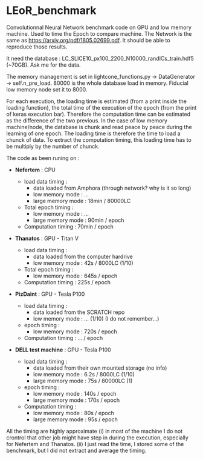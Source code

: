 # LEoR_benchmark

Convolutionnal Neural Network benchmark code on GPU and low memory machine.
Used to time the Epoch to compare machine.
The Network is the same as https://arxiv.org/pdf/1805.02699.pdf.
It should be able to reproduce those results.

It need the database : LC_SLICE10_px100_2200_N10000_randICs_train.hdf5 (~70GB). Ask me for the data.

The memory management is set in lightcone_functions.py -> DataGenerator -> self.n_pre_load. 80000 is the whole database load in memory. Fiducial low memory node set it to 8000. 

For each execution, the loading time is estimated (from a print inside the loading function), the total time of the execution of the epoch (from the print of keras execution bar). Therefore the computation time can be estimated as the difference of the two previous. 
In the case of low memory machine/node, the database is chunk and read peace by peace during the learning of one epoch. The loading time is therefore the time to load a chunck of data. To extract the computation timing, this loading time has to be multiply by the number of chunck. 

The code as been runing on :

- **Nefertem** : CPU 
    - load data timing : 
        - data loaded from Amphora (through network? why is it so long)
        - low memory mode : ...
        - large memory mode : 18min / 80000LC
    - Total epoch timing : 
        - low memory mode : ...
        - large memory mode : 90min / epoch
    - Computation timing : 70min / epoch

- **Thanatos** : GPU - Titan V
    - load data timing : 
        - data loaded from the computer hardrive
        - low memory mode : 42s / 8000LC (1/10)
    - Total epoch timing : 
        - low memory mode : 645s / epoch
    - Computation timing : 225s / epoch
    
- **PizDaint** : GPU - Tesla P100
    - load data timing : 
        - data loaded from the SCRATCH repo
        - low memory mode : ... (1/10) (I do not remember...)
    - epoch timing : 
        - low memory mode : 720s / epoch
    - Computation timing : ... / epoch

- **DELL test machine** : GPU - Tesla P100
    - load data timing : 
        - data loaded from their own mounted storage (no info)
        - low memory mode : 6.2s / 8000LC (1/10)
        - large memory mode : 75s / 80000LC (1)
    - epoch timing : 
        - low memory mode : 140s / epoch
        - large memory mode : 170s / epoch
    - Computation timing : 
        - low memory mode : 80s / epoch
        - large memory mode : 95s / epoch
        
All the timing are highly approximate (i) in most of the machine I do not crontrol that other job might have step in during the execution, especially for Nefertem and Thanatos. (ii) I just read the time, I stored some of the benchmark, but I did not extract and average the timing.
